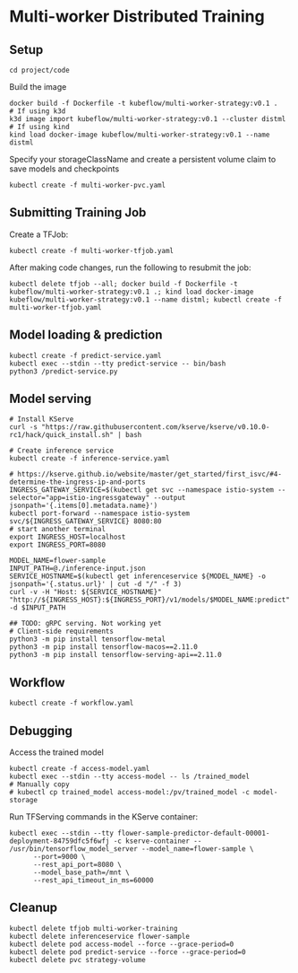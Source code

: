 # Multi-worker Distributed Training

## Setup

```
cd project/code
```

Build the image
```
docker build -f Dockerfile -t kubeflow/multi-worker-strategy:v0.1 .
# If using k3d
k3d image import kubeflow/multi-worker-strategy:v0.1 --cluster distml
# If using kind
kind load docker-image kubeflow/multi-worker-strategy:v0.1 --name distml
```

Specify your storageClassName and create a persistent volume claim to save 
models and checkpoints
```
kubectl create -f multi-worker-pvc.yaml
```

## Submitting Training Job

Create a TFJob:
```
kubectl create -f multi-worker-tfjob.yaml
```

After making code changes, run the following to resubmit the job:
```
kubectl delete tfjob --all; docker build -f Dockerfile -t kubeflow/multi-worker-strategy:v0.1 .; kind load docker-image kubeflow/multi-worker-strategy:v0.1 --name distml; kubectl create -f multi-worker-tfjob.yaml
```

## Model loading & prediction

```
kubectl create -f predict-service.yaml
kubectl exec --stdin --tty predict-service -- bin/bash
python3 /predict-service.py
```

## Model serving

```
# Install KServe
curl -s "https://raw.githubusercontent.com/kserve/kserve/v0.10.0-rc1/hack/quick_install.sh" | bash

# Create inference service
kubectl create -f inference-service.yaml

# https://kserve.github.io/website/master/get_started/first_isvc/#4-determine-the-ingress-ip-and-ports
INGRESS_GATEWAY_SERVICE=$(kubectl get svc --namespace istio-system --selector="app=istio-ingressgateway" --output jsonpath='{.items[0].metadata.name}')
kubectl port-forward --namespace istio-system svc/${INGRESS_GATEWAY_SERVICE} 8080:80
# start another terminal
export INGRESS_HOST=localhost
export INGRESS_PORT=8080

MODEL_NAME=flower-sample                                                                                                      
INPUT_PATH=@./inference-input.json
SERVICE_HOSTNAME=$(kubectl get inferenceservice ${MODEL_NAME} -o jsonpath='{.status.url}' | cut -d "/" -f 3)
curl -v -H "Host: ${SERVICE_HOSTNAME}" "http://${INGRESS_HOST}:${INGRESS_PORT}/v1/models/$MODEL_NAME:predict" -d $INPUT_PATH

## TODO: gRPC serving. Not working yet
# Client-side requirements
python3 -m pip install tensorflow-metal
python3 -m pip install tensorflow-macos==2.11.0
python3 -m pip install tensorflow-serving-api==2.11.0
```

## Workflow

```
kubectl create -f workflow.yaml
```

## Debugging

Access the trained model
```
kubectl create -f access-model.yaml 
kubectl exec --stdin --tty access-model -- ls /trained_model
# Manually copy
# kubectl cp trained_model access-model:/pv/trained_model -c model-storage
```

Run TFServing commands in the KServe container:
```
kubectl exec --stdin --tty flower-sample-predictor-default-00001-deployment-84759dfc5f6wfj -c kserve-container -- /usr/bin/tensorflow_model_server --model_name=flower-sample \
      --port=9000 \
      --rest_api_port=8080 \
      --model_base_path=/mnt \
      --rest_api_timeout_in_ms=60000
```

## Cleanup

```
kubectl delete tfjob multi-worker-training
kubectl delete inferenceservice flower-sample
kubectl delete pod access-model --force --grace-period=0
kubectl delete pod predict-service --force --grace-period=0
kubectl delete pvc strategy-volume
```

